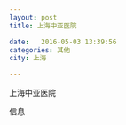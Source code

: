 ```yaml
--- 
layout: post 
title: 上海中亚医院

date:   2016-05-03 13:39:56 
categories: 其他  
city: 上海
  
--- 
```

   
上海中亚医院

信息

